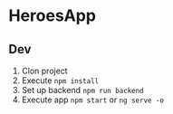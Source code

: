 # HeroesApp

## Dev

1. Clon project
2. Execute ```npm install```
3. Set up backend ```npm run backend```
4. Execute app ```npm start``` or ```ng serve -o```



